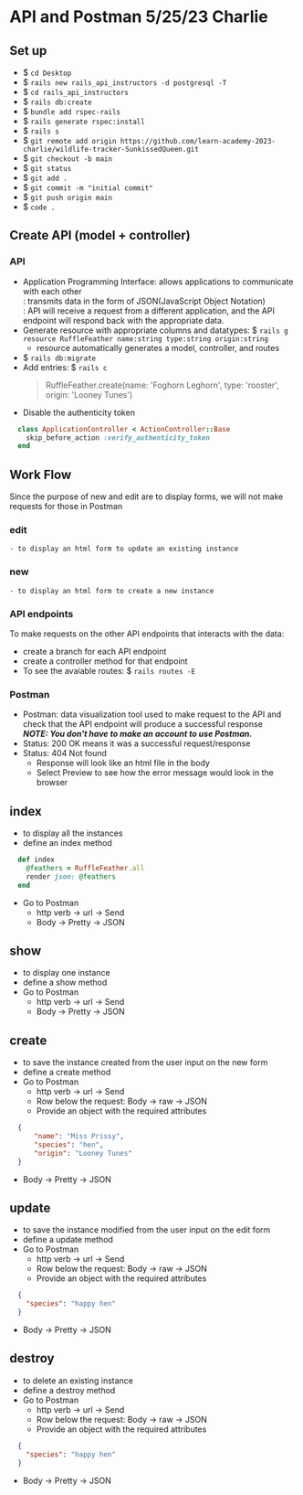 # API and Postman 5/25/23 Charlie

## Set up 
- $ `cd Desktop`
- $ `rails new rails_api_instructors -d postgresql -T`
- $ `cd rails_api_instructors`
- $ `rails db:create`
- $ `bundle add rspec-rails`
- $ `rails generate rspec:install`
- $ `rails s`
- $ `git remote add origin https://github.com/learn-academy-2023-charlie/wildlife-tracker-SunkissedQueen.git`
- $ `git checkout -b main`
- $ `git status`
- $ `git add .`
- $ `git commit -m "initial commit"`
- $ `git push origin main`
- $ `code .`

## Create API (model + controller)
### API 
  - Application Programming Interface: allows applications to communicate with each other  
    : transmits data in the form of JSON(JavaScript Object Notation)  
    : API will receive a request from a different application, and the API endpoint will respond back with the appropriate data.
- Generate resource with appropriate columns and datatypes:
  $ `rails g resource RuffleFeather name:string type:string origin:string`
  - resource automatically generates a model, controller, and routes
- $ `rails db:migrate`
- Add entries: $ `rails c`
  > RuffleFeather.create(name: 'Foghorn Leghorn', type: 'rooster', origin: 'Looney Tunes')
- Disable the authenticity token
```rb
  class ApplicationController < ActionController::Base
    skip_before_action :verify_authenticity_token
  end
```

## Work Flow
Since the purpose of new and edit are to display forms, we will not make requests for those in Postman
  ### edit
    - to display an html form to update an existing instance
  ### new
    - to display an html form to create a new instance
### API endpoints
To make requests on the other API endpoints that interacts with the data:
- create a branch for each API endpoint
- create a controller method for that endpoint
- To see the avaiable routes: $ `rails routes -E`
### Postman
- Postman: data visualization tool used to make request to the API and check that the API endpoint will produce a successful response  
***NOTE: You don't have to make an account to use Postman.***
- Status: 200 OK means it was a successful request/response
- Status: 404 Not found
  - Response will look like an html file in the body
  - Select Preview to see how the error message would look in the browser

## index
  - to display all the instances
- define an index method 
```rb
  def index
    @feathers = RuffleFeather.all
    render json: @feathers
  end
```
- Go to Postman
  - http verb -> url -> Send
  - Body -> Pretty -> JSON

## show
  - to display one instance
- define a show method
- Go to Postman
  - http verb -> url -> Send
  - Body -> Pretty -> JSON

## create
  - to save the instance created from the user input on the new form
- define a create method
- Go to Postman
  - http verb -> url -> Send
  - Row below the request: Body -> raw -> JSON
  - Provide an object with the required attributes
```json
  {
      "name": "Miss Prissy",
      "species": "hen",
      "origin": "Looney Tunes"
  }
```
  - Body -> Pretty -> JSON

## update
- to save the instance modified from the user input on the edit form
- define a update method
- Go to Postman
  - http verb -> url -> Send
  - Row below the request: Body -> raw -> JSON
  - Provide an object with the required attributes
```json
  {
    "species": "happy hen"
  }
```
  - Body -> Pretty -> JSON

## destroy
  - to delete an existing instance
- define a destroy method
- Go to Postman
  - http verb -> url -> Send
  - Row below the request: Body -> raw -> JSON
  - Provide an object with the required attributes
```json
  {
    "species": "happy hen"
  }
```
  - Body -> Pretty -> JSON